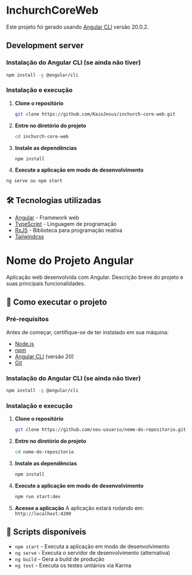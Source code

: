 # InchurchCoreWeb

Este projeto foi gerado usando [Angular CLI](https://github.com/angular/angular-cli) versão 20.0.2.

## Development server

### Instalação do Angular CLI (se ainda não tiver)

```bash
npm install -g @angular/cli
```

### Instalação e execução

1. **Clone o repositório**
   ```bash
   git clone https://github.com/KaioJesus/inchurch-core-web.git
   ```

2. **Entre no diretório do projeto**
   ```bash
   cd inchurch-core-web
   ```

3. **Instale as dependências**
   ```bash
   npm install
   ```
4. **Execute a aplicação em modo de desenvolvimento**
  
  ```bash
  ng serve ou npm start
  ```

## 🛠️ Tecnologias utilizadas

- [Angular](https://angular.io/) - Framework web
- [TypeScript](https://www.typescriptlang.org/) - Linguagem de programação
- [RxJS](https://rxjs.dev/) - Biblioteca para programação reativa
- [Tailwindcss](https://tailwindcss.com/)

# Nome do Projeto Angular

Aplicação web desenvolvida com Angular. Descrição breve do projeto e suas principais funcionalidades.

## 🚀 Como executar o projeto

### Pré-requisitos

Antes de começar, certifique-se de ter instalado em sua máquina:
- [Node.js](https://nodejs.org/) 
- [npm](https://www.npmjs.com/) 
- [Angular CLI](https://angular.io/cli) (versão 20)
- [Git](https://git-scm.com/)

### Instalação do Angular CLI (se ainda não tiver)

```bash
npm install -g @angular/cli
```

### Instalação e execução

1. **Clone o repositório**
   ```bash
   git clone https://github.com/seu-usuario/nome-do-repositorio.git
   ```

2. **Entre no diretório do projeto**
   ```bash
   cd nome-do-repositorio
   ```

3. **Instale as dependências**
   ```bash
   npm install
   ```

4. **Execute a aplicação em modo de desenvolvimento**
   ```bash
   npm run start:dev
   ```

5. **Acesse a aplicação**
   A aplicação estará rodando em: `http://localhost:4200`

## 📝 Scripts disponíveis

- `npm start` - Executa a aplicação em modo de desenvolvimento
- `ng serve` - Executa o servidor de desenvolvimento (alternativa)
- `ng build` - Gera a build de produção
- `ng test` - Executa os testes unitários via Karma

